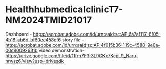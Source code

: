 # HealthhubmedicalclinicT7-NM2024TMID21017



Dashboard - https://acrobat.adobe.com/id/urn:aaid:sc:AP:6a7af117-6f05-4b18-ab6d-bf60ec458cf6
story file - https://acrobat.adobe.com/id/urn:aaid:sc:AP:4f015b36-119c-4588-9e0a-00c80092631b
video demonstration-https://drive.google.com/file/d/11frn7F3r3L9GKx7KcpL9_Naru-nrwsz6/view?usp=drivesdk
